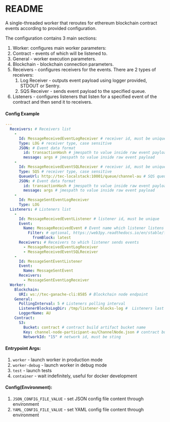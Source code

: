 # README

A single-threaded worker that reroutes for ethereum blockchain contract events according to provided configuration.

The configuration contains 3 main sections:
1. Worker: configures main worker parameters:
  1. Contract - events of which will be listened to.
  1. General - worker execution parameters.
  1. Blockchain - blockchain connection parameters.
1. Receivers - configures receivers for the events. There are 2 types of receivers:
    1. Log Receiver - outputs event payload using logger provided, STDOUT or Sentry.
    1. SQS Receiver - sends event payload to the specified queue.
1. Listeners - configures listeners that listen for a specified event of the contract and then send it to receivers.


#### Config Example

```yaml
---
  Receivers: # Receivers list
    -
      Id: MessageReceivedEventLogReceiver # receiver id, must be unique
      Type: LOG # receiver type, case sensitive
      JSON: # Event data format
        id: transactionHash # jmespath to value inside raw event payload
        message: args # jmespath to value inside raw event payload
    -
      Id: MessageReceivedEventSQLReceiver # receiver id, must be unique
      Type: SQS # receiver type, case sensitive
      QueueUrl: http://tec-localstack:10001/queue/channel-au # SQS queue url
      JSON: # Event data format
        id: transactionHash # jmespath to value inside raw event payload
        message: args # jmespath to value inside raw event payload
    -
      Id: MessageSentEventLogReceiver
      Type: LOG
  Listeners: # Listeners list
    -
      Id: MessageReceivedEventListener # listener id, must be unique
      Event:
        Name: MessageReceivedEvent # Event name which listener listens
          Filter: # optional, https://web3py.readthedocs.io/en/stable/filters.html#event-log-filters
            fromBlock: latest
      Receivers: # Receivers to which listener sends events
        - MessageReceivedEventLogReceiver
        - MessageReceivedEventSQLReceiver
    -
      Id: MessageSentEventListener
      Event:
        Name: MessageSentEvent
      Receivers:
        - MessageSentEventLogReceiver
  Worker:
    Blockchain:
      URI: ws://tec-ganache-cli:8585 # Blockchain node endpoint
    General:
      PollingInterval: 5 # Listeners polling interval
      ListenerBlocksLogDir: /tmp/listener-blocks-log #  Listeners last seen block files
      LoggerName: AU
    Contract:
      S3:
        Bucket: contract # contract build artifact bucket name
        Key: channel-node-participant-au/ChannelNode.json # contract build artifact key
        NetworkId: "15" # network id, must be sting
```

#### Entrypoint Args:
1. ```worker``` - launch worker in production mode
1. ```worker-debug``` - launch worker in debug mode
1. ```test``` - launch tests
1. ```container``` - wait indefinitely, useful for docker development

#### Config(Environment):
1. ```JSON_CONFIG_FILE_VALUE``` - set JSON config file content through environment
1. ```YAML_CONFIG_FILE_VALUE``` - set YAML config file content through environment
